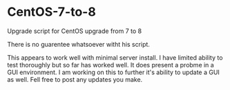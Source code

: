 # CentOS-7-to-8
Upgrade script for CentOS upgrade from 7 to 8

There is no guarentee whatsoever witht his script.

This appears to work well with minimal server install. I have limited ability to test thoroughly but so far has worked well. It does present a probme in a GUI environment. I am working on this to further it's ability to update a GUI as well. Fell free to post any updates you make.
